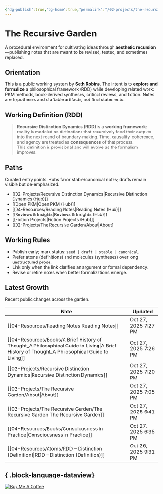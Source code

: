 ```yaml
---
{"dg-publish":true,"dg-home":true,"permalink":"/02-projects/the-recursive-garden/the-recursive-garden/","tags":["gardenEntry"],"dgPassFrontmatter":true}
---
```


# The Recursive Garden

A procedural environment for cultivating ideas through **aesthetic recursion**—publishing notes that are meant to be revised, tested, and sometimes replaced.

## Orientation
This is a public working system by **Seth Robins**. The intent is to **explore and formalize** a philosophical framework (RDD) while developing related work: PKM methods, book-derived syntheses, critical reviews, and fiction. Notes are hypotheses and draftable artifacts, not final statements.

## Working Definition (RDD)
> **Recursive Distinction Dynamics (RDD)** is a **working framework**: reality is modeled as distinctions that recursively feed their outputs into the next round of boundary-making. Time, causality, coherence, and agency are treated as **consequences** of that process.  
> This definition is provisional and will evolve as the formalism improves.

## Paths
Curated entry points. Hubs favor stable/canonical notes; drafts remain visible but de-emphasized.
- [[02-Projects/Recursive Distinction Dynamics\|Recursive Distinction Dynamics (Hub)]]
- [[Open PKM\|Open PKM (Hub)]]
- [[04-Resources/Reading Notes\|Reading Notes (Hub)]]
- [[Reviews & Insights\|Reviews & Insights (Hub)]]
- [[Fiction Projects\|Fiction Projects (Hub)]]
- [[02-Projects/The Recursive Garden/About\|About]]
## Working Rules
- Publish early; mark status: `seed | draft | stable | canonical`.
- Prefer atoms (definitions) and molecules (syntheses) over long unstructured prose.
- Link only when the link clarifies an argument or formal dependency.
- Revise or retire notes when better formalizations emerge.

## Latest Growth
Recent public changes across the garden.

| Note                                                                                                                                             | Updated              |
| ------------------------------------------------------------------------------------------------------------------------------------------------ | -------------------- |
| [[04-Resources/Reading Notes\|Reading Notes]]                                                                                                 | Oct 27, 2025 7:27 PM |
| [[04-Resources/Books/A Brief History of Thought_A Philosophical Guide to Living\|A Brief History of Thought_A Philosophical Guide to Living]] | Oct 27, 2025 7:26 PM |
| [[02-Projects/Recursive Distinction Dynamics\|Recursive Distinction Dynamics]]                                                                | Oct 27, 2025 7:20 PM |
| [[02-Projects/The Recursive Garden/About\|About]]                                                                                             | Oct 27, 2025 7:05 PM |
| [[02-Projects/The Recursive Garden/The Recursive Garden\|The Recursive Garden]]                                                               | Oct 27, 2025 6:41 PM |
| [[04-Resources/Books/Consciousness in Practice\|Consciousness in Practice]]                                                                   | Oct 27, 2025 6:35 PM |
| [[04-Resources/Atoms/RDD – Distinction (Definition)\|RDD – Distinction (Definition)]]                                                         | Oct 26, 2025 9:31 PM |

{ .block-language-dataview}
---
[![Buy Me A Coffee](https://cdn.buymeacoffee.com/buttons/v2/default-yellow.png)](https://buymeacoffee.com/sethrobinsw)